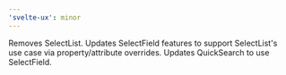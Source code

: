 ```yaml
---
'svelte-ux': minor
---
```


Removes SelectList. Updates SelectField features to support SelectList's use case via property/attribute overrides. Updates QuickSearch to use SelectField.
